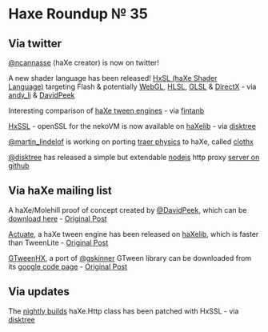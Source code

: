 [_template]: ../templates/roundup.html
# Haxe Roundup № 35

## Via twitter
[@ncannasse][link 1] (haXe creator) is now on twitter!

A new shader language has been released! [HxSL (haXe Shader Language)][link 2] targeting Flash &amp; potentially [WebGL][link 3], [HLSL][link 4], [GLSL][link 5] &amp; [DirectX][link 6] - via [andy_li][link 7] &amp; [DavidPeek][link 8]

Interesting comparison of [haXe tween engines][link 9] - via [fintanb][link 10]

[HxSSL][link 11] - openSSL for the nekoVM is now available on [haXelib][link 12] - via [disktree][link 13]

[@martin_lindelof][link 14] is working on porting [traer physics][link 15] to haXe, called [clothx][link 16]

[@disktree][link 17] has released a simple but extendable [nodejs][link 18] http proxy [server on github][link 19]

## Via haXe mailing list
A haXe/Molehill proof of concept created by [@DavidPeek][link 20], which can be [download here][link 21] - [Original Post][link 22]

[Actuate][link 23], a haXe tween engine has been released on [haXelib][link 24], which is faster than TweenLite - [Original Post][link 25]

[GTweenHX][link 26], a port of [@gskinner][link 27] GTween library can be downloaded from its [google code page][link 28] - [Original Post][link 29]

## Via updates

The [nightly builds][link 30] haXe.Http class has been patched with HxSSL - via [disktree][link 31]

[link 1]: http://www.twitter.com/#!/ncannasse/ "@ncannasse"
[link 2]: http://ncannasse.fr/blog/announcing_hxsl "Announcing HxSL - haXe Shader Language - Nicolas Cannasse Blog"
[link 3]: http://en.wikipedia.org/wiki/WebGL "About WebGL - Wiki"
[link 4]: http://en.wikipedia.org/wiki/Hlsl "About HLSL - Wiki"
[link 5]: http://en.wikipedia.org/wiki/GLSL "About GLSL - Wiki"
[link 6]: http://en.wikipedia.org/wiki/DirectX "About DirectX - Wiki"
[link 7]: http://www.twitter.com/#!/andy_li/ "@andy_li"
[link 8]: http://www.twitter.com/DavidPeek/ "@DavidPeek"
[link 9]: http://ralcr.com/projects/classes/coreanimation/index1.html "haXe Tween Engine Comparison"
[link 10]: http://www.twitter.com/#!/fintanb/ "@fintanb"
[link 11]: http://lib.haxe.org/p/hxssl "HxSSL - openSSL for the nekoVM - haXelib"
[link 12]: http://lib.haxe.org/p/hxssl "HxSSL - openSSL for the nekoVM - haXelib"
[link 13]: http://www.twitter.com/#!/disktree/ "@disktree"
[link 14]: http://www.twitter.com/#!/martin_lindelof/ "@martin_lindelof"
[link 15]: http://murderandcreate.com/physics/ "traer physics"
[link 16]: https://github.com/martinlindelof/clothx "clothx - github"
[link 17]: http://twitter.com/#!/disktree/ "@disktree"
[link 18]: http://nodejs.org/ "NodeJS"
[link 19]: https://github.com/tong/hxnodejs.proxyserver "haXe nodeJS HTTP Proxy Server - Github"
[link 20]: http://www.twitter.com/DavidPeek/ "@DavidPeek"
[link 21]: http://definepath.com/dropbox/MoleHaxe.zip "haXe/Molehill proof of concept download"
[link 22]: http://haxe.1354130.n2.nabble.com/Haxe-Molehill-proof-of-concept-td6072203.html "haXe/Molehill proof of concept - haXe Mailing List"
[link 23]: http://code.google.com/p/actuate/ "Actuate Library - Google Code"
[link 24]: http://lib.haxe.org/p/actuate "Actuate Tween Library - haXelib"
[link 25]: http://haxe.1354130.n2.nabble.com/Actuate-is-available-on-haxelib-td6082818.html "Acuate released on haXelib - haXe Mailing List"
[link 26]: http://code.google.com/p/gtweenhx/ "GTweenHX - Google Code"
[link 27]: http://twitter.com/#!/gskinner "@gskinner"
[link 28]: http://code.google.com/p/gtweenhx/ "GTweenHX - Google Code"
[link 29]: http://haxe.1354130.n2.nabble.com/GTween-for-haXe-td6071194.html "GTweenHX - haXe Mailing List"
[link 30]: http://haxe.cmt.tc/ "haXe Nightly Builds"
[link 31]: http://www.twitter.com/disktree "@disktree"

